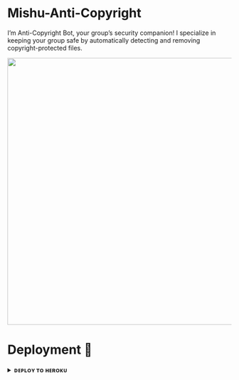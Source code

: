 # Mishu-Anti-Copyright
I’m Anti-Copyright Bot, your group’s security companion!    I specialize in keeping your group safe by automatically detecting and removing copyright-protected files.


<p align="center"><a href="https://t.me/Uff_Zainu"><img src="https://graph.org/file/55d2f97206971898d9a9f-fdbbad0c7b74198c76.jpg" width="600"></a></p>

# Deployment 💠
<details>
<summary><b>ᴅᴇᴘʟᴏʏ ᴛᴏ ʜᴇʀᴏᴋᴜ</b></summary>
<br>
<p align="center"><a href="http://dashboard.heroku.com/new?template=https://github.com/ZainAssist/Mishu-Anti-Copyright"> <img src="https://img.shields.io/badge/Deploy%20On%20Heroku-pink?style=for-the-badge&logo=heroku" width="220" height="38.45"/></a></p>
